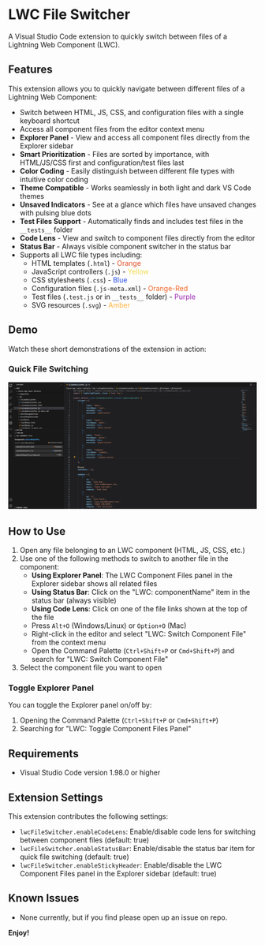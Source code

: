 # LWC File Switcher

A Visual Studio Code extension to quickly switch between files of a Lightning Web Component (LWC).

## Features

This extension allows you to quickly navigate between different files of a Lightning Web Component:
- Switch between HTML, JS, CSS, and configuration files with a single keyboard shortcut
- Access all component files from the editor context menu
- **Explorer Panel** - View and access all component files directly from the Explorer sidebar
- **Smart Prioritization** - Files are sorted by importance, with HTML/JS/CSS first and configuration/test files last
- **Color Coding** - Easily distinguish between different file types with intuitive color coding
- **Theme Compatible** - Works seamlessly in both light and dark VS Code themes
- **Unsaved Indicators** - See at a glance which files have unsaved changes with pulsing blue dots
- **Test Files Support** - Automatically finds and includes test files in the `__tests__` folder
- **Code Lens** - View and switch to component files directly from the editor
- **Status Bar** - Always visible component switcher in the status bar
- Supports all LWC file types including:
  - HTML templates (`.html`) - <span style="color: #e44d26">Orange</span>
  - JavaScript controllers (`.js`) - <span style="color: #f0db4f">Yellow</span>
  - CSS stylesheets (`.css`) - <span style="color: #264de4">Blue</span>
  - Configuration files (`.js-meta.xml`) - <span style="color: #f16529">Orange-Red</span>
  - Test files (`.test.js` or in `__tests__` folder) - <span style="color: #9c27b0">Purple</span>
  - SVG resources (`.svg`) - <span style="color: #ffb13b">Amber</span>

## Demo

Watch these short demonstrations of the extension in action:

### Quick File Switching
![Quick File Switching](./docs/quick-switch.gif)

## How to Use

1. Open any file belonging to an LWC component (HTML, JS, CSS, etc.)
2. Use one of the following methods to switch to another file in the component:
   - **Using Explorer Panel**: The LWC Component Files panel in the Explorer sidebar shows all related files
   - **Using Status Bar**: Click on the "LWC: componentName" item in the status bar (always visible)
   - **Using Code Lens**: Click on one of the file links shown at the top of the file
   - Press `Alt+O` (Windows/Linux) or `Option+O` (Mac)
   - Right-click in the editor and select "LWC: Switch Component File" from the context menu
   - Open the Command Palette (`Ctrl+Shift+P` or `Cmd+Shift+P`) and search for "LWC: Switch Component File"
3. Select the component file you want to open

### Toggle Explorer Panel

You can toggle the Explorer panel on/off by:
1. Opening the Command Palette (`Ctrl+Shift+P` or `Cmd+Shift+P`)
2. Searching for "LWC: Toggle Component Files Panel"

## Requirements

- Visual Studio Code version 1.98.0 or higher

## Extension Settings

This extension contributes the following settings:

* `lwcFileSwitcher.enableCodeLens`: Enable/disable code lens for switching between component files (default: true)
* `lwcFileSwitcher.enableStatusBar`: Enable/disable the status bar item for quick file switching (default: true)
* `lwcFileSwitcher.enableStickyHeader`: Enable/disable the LWC Component Files panel in the Explorer sidebar (default: true)

## Known Issues

- None currently, but if you find please open up an issue on repo.

**Enjoy!**
